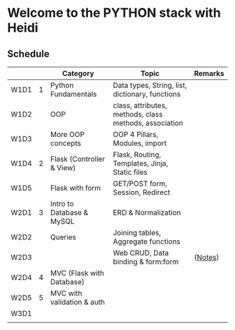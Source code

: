 # Welcome to the PYTHON stack with Heidi

## Schedule 
<table>
<thead>
    <th></th>
    <th></th>
    <th> Category </th>
    <th> Topic </th>
    <th> Remarks</th>
</thead>
    <tbody>
    <tr>
        <td>W1D1 </td>
        <td>1</td>
        <td>Python Fundamentals</td>
        <td>Data types, String, list, dictionary, functions </td>
        <td></td>
    </tr>
    <tr>
        <td>W1D2 </td>
        <td></td>
        <td>OOP</td>
        <td>class, attributes, methods, class methods, association 
        </td>
        <td> </td>
    <tr>
        <td>W1D3 </td>
        <td></td>
        <td> More OOP concepts</td>
        <td> OOP 4 Pillars, Modules, import</td>
        <td> </td>
    </tr>
        <tr>
        <td>W1D4 </td>
        <td>2</td>
        <td>Flask (Controller & View)</td>
        <td> Flask, Routing, Templates, Jinja, Static files</td>
        <td></td>
    </tr>
    <tr>
        <td>W1D5 </td>
        <td></td>
        <td>Flask with form</td>
        <td>GET/POST form, Session, Redirect </td>
        <td></td>
    </tr>
    <tr>
        <td>W2D1 </td>
        <td>3</td>
        <td>Intro to Database & MySQL</td>
        <td> ERD & Normalization </td>
        <td></td>
    </tr>
    <tr>
        <td>W2D2 </td>
        <td></td>
        <td> Queries  </td>
        <td>Joining tables, Aggregate functions</td>
        <td>
        </td>
    </tr>
    <tr>
        <td>W2D3 </td>
        <td></td>
        <td></td>
        <td>Web CRUD, Data binding & form:form </td>
        <td>(<a href="./Java4MVC/readme.md">Notes</a>) </td>
    </tr>
    <tr>
        <td> W2D4 </td>
        <td>4</td>
        <td>MVC (Flask with Database) </td>
        <td></td>
        <td></td>
    </tr>
    <tr>
        <td> W2D5 </td>
        <td>5</td>
        <td>MVC with validation & auth</td>
        <td></td>
        <td></td>
    </tr>
    <tr>
        <td> W3D1 </td>
        <td></td>
        <td></td>
        <td> </td>
        <td> </td>
    </tr>
    <tr>
        <td> </td>
        <td></td>
        <td></td>
        <td> </td>
        <td> </td>
    </tr>
    </tbody>
</table>
